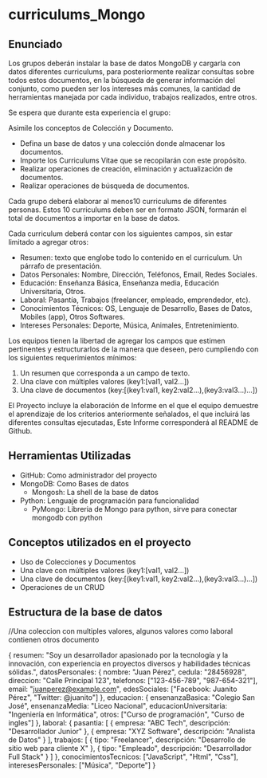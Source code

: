 # curriculums_Mongo

## Enunciado

Los grupos deberán instalar la base de datos MongoDB y cargarla con datos diferentes curriculums, para posteriormente realizar consultas sobre todos estos documentos, en la búsqueda de generar información del conjunto, como pueden ser los intereses más comunes, la cantidad de herramientas manejada por cada individuo, trabajos realizados, entre otros.

Se espera que durante esta experiencia el grupo:

Asimile los conceptos de Colección y Documento.
- Defina un base de datos y una colección donde almacenar los documentos.
- Importe los Curriculums Vitae que se recopilarán con este propósito.
- Realizar operaciones de creación, eliminación y actualización de documentos.
- Realizar operaciones de búsqueda de documentos.

Cada grupo deberá elaborar al menos10 curriculums de diferentes personas. Estos 10 curriculums deben ser en formato JSON, formarán el total de documentos a importar en la base de datos.

Cada curriculum deberá contar con los siguientes campos, sin estar limitado a agregar otros:
- Resumen: texto que englobe todo lo contenido en el curriculum. Un párrafo de presentación.
- Datos Personales: Nombre, Dirección, Teléfonos, Email, Redes Sociales.
- Educación: Enseñanza Básica, Enseñanza media, Educación Universitaria, Otros.
- Laboral: Pasantía, Trabajos (freelancer, empleado, emprendedor, etc).
- Conocimientos Técnicos: OS, Lenguaje de Desarrollo, Bases de Datos, Mobiles (app), Otros Softwares.
- Intereses Personales: Deporte, Música, Animales, Entretenimiento. 

 Los equipos tienen la libertad de agregar los campos que estimen pertinentes y estructurarlos de la manera que deseen, pero cumpliendo con los siguientes requerimientos mínimos:
1. Un resumen que corresponda a un campo de texto.
2. Una clave con múltiples valores (key1:[val1, val2…])
3. Una clave de documentos (key:[(key1:val1, key2:val2…),(key3:val3…)…])

El Proyecto incluye la elaboración de Informe en el que el equipo demuestre el aprendizaje de los criterios anteriormente señalados, el que incluirá las diferentes consultas ejecutadas, Este Informe corresponderá al README de Github.


## Herramientas Utilizadas
- GitHub: Como administrador del proyecto
- MongoDB: Como Bases de datos
  - Mongosh: La shell de la base de datos
- Python: Lenguaje de programación para funcionalidad
  - PyMongo: Libreria de Mongo para python, sirve para conectar mongodb con python

## Conceptos utilizados en el proyecto
  - Uso de Colecciones y Documentos
  - Una clave con múltiples valores (key1:[val1, val2…])
  - Una clave de documentos (key:[(key1:val1, key2:val2…),(key3:val3…)…]) 
  - Operaciones de un CRUD

## Estructura de la base de datos
//Una coleccion con multiples valores, algunos valores como laboral contienen otros documento

{
  resumen: "Soy un desarrollador apasionado por la tecnología y la innovación, con experiencia en proyectos diversos y habilidades técnicas sólidas.",
  datosPersonales: {
    nombre: "Juan Pérez",
    cedula: "28456928",
    direccion: "Calle Principal 123",
    telefonos: ["123-456-789", "987-654-321"],
    email: "juanperez@example.com",
    edesSociales: ["Facebook: Juanito Pérez", "Twitter: @juanito"]
  },
  educacion: {
    ensenanzaBasica: "Colegio San José",
    ensenanzaMedia: "Liceo Nacional",
    educacionUniversitaria: "Ingeniería en Informática",
    otros: ["Curso de programación", "Curso de ingles"]
  },
  laboral: {
    pasantia: [
      { empresa: "ABC Tech", descripción: "Desarrollador Junior" },
      { empresa: "XYZ Software", descripción: "Analista de Datos" }
    ],
    trabajos: [
      { tipo: "Freelancer", descripción: "Desarrollo de sitio web para cliente X" },
      { tipo: "Empleado", descripción: "Desarrollador Full Stack" }
    ]
  },
  conocimientosTecnicos: ["JavaScript", "Html", "Css"],
  interesesPersonales: ["Música", "Deporte"]
}

